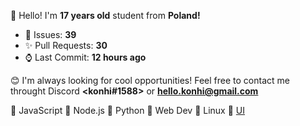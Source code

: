 
👋 Hello! I'm <b>17 years old</b> student from <b>Poland!</b>

- 🔮 Issues: **39**
- ✨ Pull Requests: **30**
- ⌚ Last Commit: **12 hours ago**

😊 I'm always looking for cool opportunities! Feel free to contact me throught Discord <b><konhi#1588></b> or <b>hello.konhi@gmail.com</b>

💛 JavaScript   💚 Node.js   💙 Python   🧡 Web Dev  🐧 Linux 🎨 [UI](https://dribbble.com/konhi)
